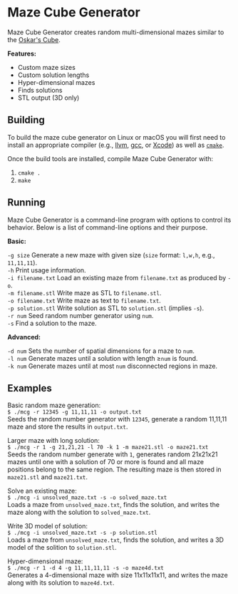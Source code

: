 # Maze Cube Generator

Maze Cube Generator creates random multi-dimensional mazes similar to the
[Oskar's Cube](https://oskarvandeventer.nl/bitsandpieces.html).

**Features:**
 * Custom maze sizes
 * Custom solution lengths
 * Hyper-dimensional mazes
 * Finds solutions
 * STL output (3D only)

## Building
To build the maze cube generator on Linux or macOS you will first need to
install an appropriate compiler (e.g., [llvm](https://llvm.org/), [gcc](https://gcc.gnu.org/), or [Xcode](https://developer.apple.com/xcode/)) as well as [`cmake`](https://cmake.org/).

Once the build tools are installed, compile Maze Cube Generator with:
 1. `cmake .`
 2. `make`

## Running
Maze Cube Generator is a command-line program with options to control its
behavior.  Below is a list of command-line options and their purpose.

**Basic:**

`-g size` Generate a new maze with given size (`size` format: `l,w,h`, e.g., `11,11,11`).<br/>
`-h` Print usage information.<br/>
`-i filename.txt` Load an existing maze from `filename.txt` as produced by `-o`.<br/>
`-m filename.stl` Write maze as STL to `filename.stl`.<br/>
`-o filename.txt` Write maze as text to `filename.txt`.<br/>
`-p solution.stl` Write solution as STL to `solution.stl` (implies `-s`).<br/>
`-r num` Seed random number generator using `num`.<br/>
`-s` Find a solution to the maze.<br/>

**Advanced:**

`-d num` Sets the number of spatial dimensions for a maze to `num`.<br/>
`-l num` Generate mazes until a solution with length &geq;`num` is found.<br/>
`-k num` Generate mazes until at most `num` disconnected regions in maze.<br/>

## Examples
Basic random maze generation:<br/>
 `$ ./mcg -r 12345 -g 11,11,11 -o output.txt`<br/>
Seeds the random number generator with `12345`, generate a random 11,11,11 maze and store the results in `output.txt`.

Larger maze with long solution:<br/>
`$ ./mcg -r 1 -g 21,21,21 -l 70 -k 1 -m maze21.stl -o maze21.txt`<br/>
Seeds the random number generate with `1`, generates random 21x21x21 mazes
until one with a solution of 70 or more is found and all maze positions belong
to the same region.  The resulting maze is then stored in `maze21.stl` and
`maze21.txt`.

Solve an existing maze:<br/>
`$ ./mcg -i unsolved_maze.txt -s -o solved_maze.txt`<br/>
Loads a maze from `unsolved_maze.txt`, finds the solution, and writes the maze
along with the solution to `solved_maze.txt`.

Write 3D model of solution:<br/>
`$ ./mcg -i unsolved_maze.txt -s -p solution.stl`<br/>
Loads a maze from `unsolved_maze.txt`, finds the solution, and writes a 3D
model of the solition to `solution.stl`.

Hyper-dimensional maze:<br/>
`$ ./mcg -r 1 -d 4 -g 11,11,11,11 -s -o maze4d.txt`<br/>
Generates a 4-dimensional maze with size 11x11x11x11, and writes the maze
along with its solution to `maze4d.txt`.
